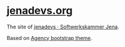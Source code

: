 # [jenadevs.org](http://jenadevs.org)

The site of [jenadevs · Softwerkskammer Jena](http://www.softwerkskammer.org/groups/jena).

Based on [Agency bootstrap theme](http://startbootstrap.com/templates/agency).
